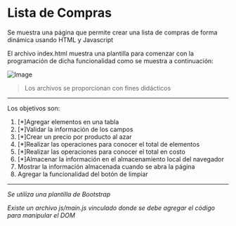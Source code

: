# Lista de Compras
Se muestra una página que permite crear una lista de compras de forma dinámica usando HTML y Javascript

El archivo index.html muestra una plantilla para comenzar con la programación de dicha funcionalidad como se muestra a continuación:

![Image](https://github.com/jcgeneration/CH45_ListaCompras/blob/main/img/SplashScreen.png)

> Los archivos se proporcionan con fines didácticos

---
Los objetivos son:
1. [*]Agregar elementos en una tabla
2. [*]Validar la información de los campos
3. [*]Crear un precio por producto al azar
4. [*]Realizar las operaciones para conocer el total de elementos
5. [*]Realizar las operaciones para conocer el total en costo
6. [*]Almacenar la información en el almacenamiento local del navegador
7. Mostrar la información almacenada cuando se abra la página
8. Agregar la funcionalidad del botón de limpiar

---

*Se utiliza una plantilla de Bootstrap*

*Existe un archivo js/main.js vinculado donde se debe agregar el código para manipular el DOM*





